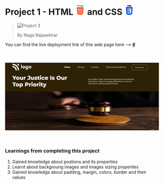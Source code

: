 # Project 1 - HTML ![HTML Logo](./HTML_logo.png) and CSS ![CSS logo](./CSS_logo.png)

> <img src="https://camo.githubusercontent.com/79b4c35b2d133f41872aedebf2ccedb56b8df76b84f653e2928c20aa2f695825/68747470733a2f2f696d672e736869656c64732e696f2f62616467652f50726f6a6563742d332d627269676874677265656e" alt="Project 3" data-canonical-src="https://img.shields.io/badge/Project-3-brightgreen" style="max-width: 100%;">
>
> By Naga Rajasekhar

You can find the live deployment link of this web page here --> **[#](#)**
<br/>
<br/>
<br/>
<br/>
![Preview](./preview_justice.png)

<br/>

### Learnings from completing this project

1. Gained knowledge about postions and its properties<br/>
2. Learnt about backgroung images and images sizing properties
3. Gained knowledge about padding, margin, colors, border and their values
